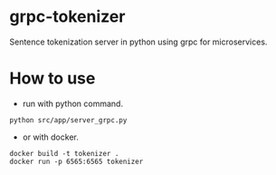 # grpc-tokenizer
Sentence tokenization server in python using grpc for microservices.

# How to use

- run with python command.

`python src/app/server_grpc.py`

- or with docker.

```shell
docker build -t tokenizer .
docker run -p 6565:6565 tokenizer
```


